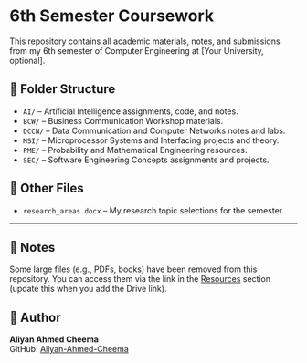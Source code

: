 # 6th Semester Coursework

This repository contains all academic materials, notes, and submissions from my 6th semester of Computer Engineering at [Your University, optional].

## 📁 Folder Structure

- `AI/` – Artificial Intelligence assignments, code, and notes.
- `BCW/` – Business Communication Workshop materials.
- `DCCN/` – Data Communication and Computer Networks notes and labs.
- `MSI/` – Microprocessor Systems and Interfacing projects and theory.
- `PME/` – Probability and Mathematical Engineering resources.
- `SEC/` – Software Engineering Concepts assignments and projects.

## 📄 Other Files

- `research_areas.docx` – My research topic selections for the semester.

---

## 🔗 Notes

Some large files (e.g., PDFs, books) have been removed from this repository. You can access them via the link in the [Resources](#) section (update this when you add the Drive link).

## 👤 Author

**Aliyan Ahmed Cheema**  
GitHub: [Aliyan-Ahmed-Cheema](https://github.com/Aliyan-Ahmed-Cheema)
